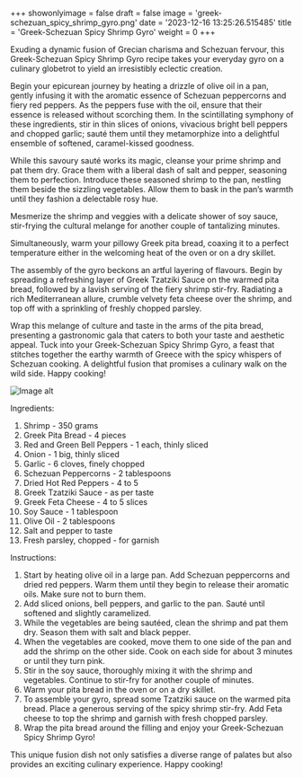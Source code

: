+++ 
showonlyimage = false 
draft = false 
image = 'greek-schezuan_spicy_shrimp_gyro.png'
date = '2023-12-16 13:25:26.515485' 
title = 'Greek-Schezuan Spicy Shrimp Gyro' 
weight = 0
+++ 
 
Exuding a dynamic fusion of Grecian charisma and Schezuan fervour, this Greek-Schezuan Spicy Shrimp Gyro recipe takes your everyday gyro on a culinary globetrot to yield an irresistibly eclectic creation. 

Begin your epicurean journey by heating a drizzle of olive oil in a pan, gently infusing it with the aromatic essence of Schezuan peppercorns and fiery red peppers. As the peppers fuse with the oil, ensure that their essence is released without scorching them. In the scintillating symphony of these ingredients, stir in thin slices of onions, vivacious bright bell peppers and chopped garlic; sauté them until they metamorphize into a delightful ensemble of softened, caramel-kissed goodness.

While this savoury sauté works its magic, cleanse your prime shrimp and pat them dry. Grace them with a liberal dash of salt and pepper, seasoning them to perfection. Introduce these seasoned shrimp to the pan, nestling them beside the sizzling vegetables. Allow them to bask in the pan’s warmth until they fashion a delectable rosy hue.

Mesmerize the shrimp and veggies with a delicate shower of soy sauce, stir-frying the cultural melange for another couple of tantalizing minutes. 

Simultaneously, warm your pillowy Greek pita bread, coaxing it to a perfect temperature either in the welcoming heat of the oven or on a dry skillet. 

The assembly of the gyro beckons an artful layering of flavours. Begin by spreading a refreshing layer of Greek Tzatziki Sauce on the warmed pita bread, followed by a lavish serving of the fiery shrimp stir-fry. Radiating a rich Mediterranean allure, crumble velvety feta cheese over the shrimp, and top off with a sprinkling of freshly chopped parsley.

Wrap this melange of culture and taste in the arms of the pita bread, presenting a gastronomic gala that caters to both your taste and aesthetic appeal. Tuck into your Greek-Schezuan Spicy Shrimp Gyro, a feast that stitches together the earthy warmth of Greece with the spicy whispers of Schezuan cooking. A delightful fusion that promises a culinary walk on the wild side. Happy cooking! 

![Image alt](/greek-schezuan_spicy_shrimp_gyro.png '300px')

Ingredients: 
1. Shrimp - 350 grams
2. Greek Pita Bread - 4 pieces
3. Red and Green Bell Peppers - 1 each, thinly sliced
4. Onion - 1 big, thinly sliced
5. Garlic - 6 cloves, finely chopped
6. Schezuan Peppercorns - 2 tablespoons
7. Dried Hot Red Peppers - 4 to 5
8. Greek Tzatziki Sauce - as per taste
9. Greek Feta Cheese - 4 to 5 slices 
10. Soy Sauce - 1 tablespoon
11. Olive Oil - 2 tablespoons
12. Salt and pepper to taste
13. Fresh parsley, chopped - for garnish

Instructions:
1. Start by heating olive oil in a large pan. Add Schezuan peppercorns and dried red peppers. Warm them until they begin to release their aromatic oils. Make sure not to burn them.
2. Add sliced onions, bell peppers, and garlic to the pan. Sauté until softened and slightly caramelized.
3. While the vegetables are being sautéed, clean the shrimp and pat them dry. Season them with salt and black pepper.
4. When the vegetables are cooked, move them to one side of the pan and add the shrimp on the other side. Cook on each side for about 3 minutes or until they turn pink.
5. Stir in the soy sauce, thoroughly mixing it with the shrimp and vegetables. Continue to stir-fry for another couple of minutes.
6. Warm your pita bread in the oven or on a dry skillet.
7. To assemble your gyro, spread some Tzatziki sauce on the warmed pita bread. Place a generous serving of the spicy shrimp stir-fry. Add Feta cheese to top the shrimp and garnish with fresh chopped parsley.
8. Wrap the pita bread around the filling and enjoy your Greek-Schezuan Spicy Shrimp Gyro!

This unique fusion dish not only satisfies a diverse range of palates but also provides an exciting culinary experience. Happy cooking!